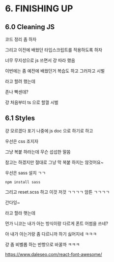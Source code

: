 # 6. FINISHING UP

## 6.0 Cleaning JS

코드 정리 좀 하자

그리고 이전에 배웠던 타입스크립트를 적용하도록 하자

너무 무지성으로 js 쓰면서 걍 따라 했음

이번에는 좀 예전에 배웠던거 복습도 하고 그러자고 시벌

라고 할려 했는데

존나 빡센데?

걍 처음부터 ts 으로 할껄 시벌

## 6.1 Styles

걍 모르겠다 포기 나중에 js doc 으로 하기로 하고

우선은 css 조지자

그냥 복붙 하라는데 무슨 섭섭한 말씀

참고는 하겠지만 절대로 그냥 막 복붙 하지는 않것어요~

우선은 sass 설치 ㄱㄱ

    npm install sass

그리고 reset.scss 하고 이것 저것 ㄱㄱㄱㄱ 암튼 ㄱㄱㄱㄱ

간다잉~

라고 할라 햇는데

먼가 니코는 내가 아는 방식이랑 다르게 폰트 어썸을 쓰네?

아 내가 아는거랑 좀 다르니까 하기 싫어지네 ㅋㅋㅋ

걍 좀 비벨롭 하는 반향으로 바꿀까 ㅋㅋㅋ

https://www.daleseo.com/react-font-awesome/
